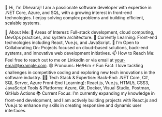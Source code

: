 👋 Hi, I’m Dhevaraj!
I am a passionate software developer with expertise in .NET Core, Azure, and SQL, with a growing interest in front-end technologies. I enjoy solving complex problems and building efficient, scalable systems.

🚀 About Me:
👀 Areas of Interest: Full-stack development, cloud computing, DevOps practices, and system architecture.
🌱 Currently Learning: Front-end technologies including React, Vue.js, and JavaScript.
💞️ I’m Open to Collaborating On: Projects focused on cloud-based solutions, back-end systems, and innovative web development initiatives.
📫 How to Reach Me: Feel free to reach out to me on LinkedIn or via email at your-email@example.com.
😄 Pronouns: He/Him
⚡ Fun Fact: I love tackling challenges in competitive coding and exploring new tech innovations in the software industry.
🧑‍💻 Tech Stack & Expertise:
Back-End: .NET Core, C#, SQL Server, Azure
Front-End (Learning): React.js, Vue.js, HTML5, CSS3, JavaScript
Tools & Platforms: Azure, Git, Docker, Visual Studio, Postman, GitHub Actions
📚 Current Focus:
I’m currently expanding my knowledge in front-end development, and I am actively building projects with React.js and Vue.js to enhance my skills in creating responsive and dynamic user interfaces.
